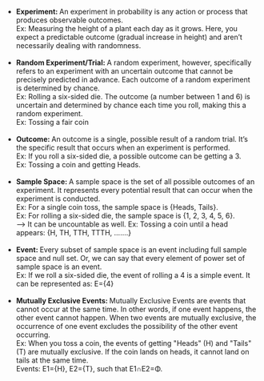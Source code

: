 <ul>
  <li><b>Experiment: </b>An experiment in probability is any action or process that produces observable outcomes.<br>
  Ex: Measuring the height of a plant each day as it grows. Here, you expect a predictable outcome (gradual increase in height) and aren’t necessarily dealing with randomness.</li><br>

  <li><b>Random Experiment/Trial: </b>A random experiment, however, specifically refers to an experiment with an uncertain outcome that cannot be precisely predicted in advance. Each outcome of a random experiment is determined by chance.<br>
  Ex: Rolling a six-sided die. The outcome (a number between 1 and 6) is uncertain and determined by chance each time you roll, making this a random experiment.<br>
  Ex: Tossing a fair coin</li><br>

  <li><b>Outcome: </b>An outcome is a single, possible result of a random trial. It’s the specific result that occurs when an experiment is performed.<br>
  Ex: If you roll a six-sided die, a possible outcome can be getting a 3.<br>
  Ex: Tossing a coin and getting Heads.</li><br>

  <li><b>Sample Space: </b>A sample space is the set of all possible outcomes of an experiment. It represents every potential result that can occur when the experiment is conducted.<br>
  Ex: For a single coin toss, the sample space is {Heads, Tails}.<br>
  Ex: For rolling a six-sided die, the sample space is {1, 2, 3, 4, 5, 6}.<br>
  --> It can be uncountable as well. Ex: Tossing a coin until a head appears: {H, TH, TTH, TTTH, .......} </li><br>

  <li><b>Event: </b>Every subset of sample space is an event including full sample space and null set. Or, we can say that every element of power set of sample space is an event.<br>
  Ex: If we roll a six-sided die, the event of rolling a 4 is a simple event. It can be represented as: E={4}</li><br>

  <li><b>Mutually Exclusive Events: </b>Mutually Exclusive Events are events that cannot occur at the same time. In other words, if one event happens, the other event cannot happen. When two events are mutually exclusive, the occurrence of one event excludes the possibility of the other event occurring.<br>
  Ex: When you toss a coin, the events of getting "Heads" (H) and "Tails" (T) are mutually exclusive. If the coin lands on heads, it cannot land on tails at the same time.<br>
  Events: E1={H}, E2={T}, such that E1∩E2=Φ.</li>
</ul>
